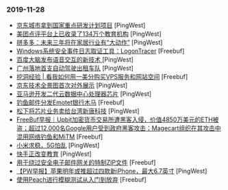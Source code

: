 ### 2019-11-28

* [京东城市拿到国家重点研发计划项目](https://www.pingwest.com/w/198712) [PingWest]
* [美团点评平台上已收录了134万个教育机构](https://www.pingwest.com/w/198703) [PingWest]
* [拼多多：未来三年将在家居行业有“大动作”](https://www.pingwest.com/w/198680) [PingWest]
* [Windows系统安全事件日志取证工具：LogonTracer](https://www.freebuf.com/sectool/219786.html) [Freebuf]
* [百度大脑发布语音交互的新技术 ](https://www.pingwest.com/w/198671) [PingWest]
* [广州落地首支自动驾驶出租车队](https://www.pingwest.com/w/198664) [PingWest]
* [挖洞经验 | 看我如何用一美分购买VPS服务和网站空间](https://www.freebuf.com/vuls/220623.html) [Freebuf]
* [京东技术全景图首次对外展示](https://www.pingwest.com/w/198651) [PingWest]
* [亚马逊开发二代云数据中心处理器芯片](https://www.pingwest.com/w/198641) [PingWest]
* [钓鱼邮件分发Emotet银行木马](https://www.freebuf.com/articles/network/220305.html) [Freebuf]
* [松下将芯片业务卖给台湾新唐科技](https://www.pingwest.com/w/198636) [PingWest]
* [FreeBuf早报｜Upbit加密货币交易所遭黑客入侵，价值4850万美元的ETH被盗；超过12,000名Google用户受到政府黑客攻击；Magecart组织在其攻击中混用网络钓鱼和MiTM](https://www.freebuf.com/news/221308.html) [Freebuf]
* [小米求稳，5G怕乱](https://www.pingwest.com/a/198554) [PingWest]
* [快手正改变教育](https://www.pingwest.com/a/198201) [PingWest]
* [用于绕过安全电子邮件网关的特制ZIP文件](https://www.freebuf.com/articles/network/219559.html) [Freebuf]
* [【PW早报】苹果明年或推超过四款新iPhone，最大6.7英寸](https://www.pingwest.com/w/198619) [PingWest]
* [使用Peach进行模糊测试从入门到放弃](https://www.freebuf.com/articles/ics-articles/219996.html) [Freebuf]
